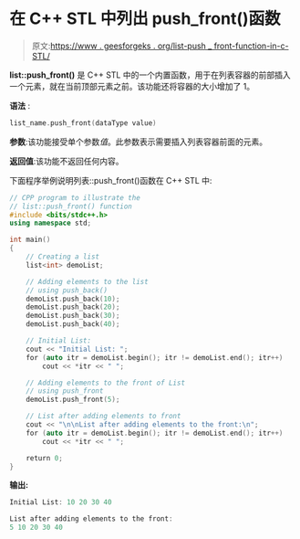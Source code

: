 # 在 C++ STL 中列出 push_front()函数

> 原文:[https://www . geesforgeks . org/list-push _ front-function-in-c-STL/](https://www.geeksforgeeks.org/list-push_front-function-in-c-stl/)

**list::push_front()** 是 C++ STL 中的一个内置函数，用于在列表容器的前部插入一个元素，就在当前顶部元素之前。该功能还将容器的大小增加了 1。

**语法** :

```cpp
list_name.push_front(dataType value)

```

**参数**:该功能接受单个参数*值*。此参数表示需要插入列表容器前面的元素。

**返回值**:该功能不返回任何内容。

下面程序举例说明列表::push_front()函数在 C++ STL 中:

```cpp
// CPP program to illustrate the
// list::push_front() function
#include <bits/stdc++.h>
using namespace std;

int main()
{
    // Creating a list
    list<int> demoList;

    // Adding elements to the list
    // using push_back()
    demoList.push_back(10);
    demoList.push_back(20);
    demoList.push_back(30);
    demoList.push_back(40);

    // Initial List:
    cout << "Initial List: ";
    for (auto itr = demoList.begin(); itr != demoList.end(); itr++)
        cout << *itr << " ";

    // Adding elements to the front of List
    // using push_front
    demoList.push_front(5);

    // List after adding elements to front
    cout << "\n\nList after adding elements to the front:\n";
    for (auto itr = demoList.begin(); itr != demoList.end(); itr++)
        cout << *itr << " ";

    return 0;
}
```

**输出:**

```cpp
Initial List: 10 20 30 40 

List after adding elements to the front:
5 10 20 30 40

```